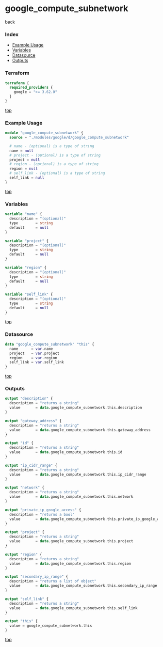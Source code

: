# google_compute_subnetwork

[back](../google.md)

### Index

- [Example Usage](#example-usage)
- [Variables](#variables)
- [Datasource](#datasource)
- [Outputs](#outputs)

### Terraform

```terraform
terraform {
  required_providers {
    google = ">= 3.62.0"
  }
}
```

[top](#index)

### Example Usage

```terraform
module "google_compute_subnetwork" {
  source = "./modules/google/d/google_compute_subnetwork"

  # name - (optional) is a type of string
  name = null
  # project - (optional) is a type of string
  project = null
  # region - (optional) is a type of string
  region = null
  # self_link - (optional) is a type of string
  self_link = null
}
```

[top](#index)

### Variables

```terraform
variable "name" {
  description = "(optional)"
  type        = string
  default     = null
}

variable "project" {
  description = "(optional)"
  type        = string
  default     = null
}

variable "region" {
  description = "(optional)"
  type        = string
  default     = null
}

variable "self_link" {
  description = "(optional)"
  type        = string
  default     = null
}
```

[top](#index)

### Datasource

```terraform
data "google_compute_subnetwork" "this" {
  name      = var.name
  project   = var.project
  region    = var.region
  self_link = var.self_link
}
```

[top](#index)

### Outputs

```terraform
output "description" {
  description = "returns a string"
  value       = data.google_compute_subnetwork.this.description
}

output "gateway_address" {
  description = "returns a string"
  value       = data.google_compute_subnetwork.this.gateway_address
}

output "id" {
  description = "returns a string"
  value       = data.google_compute_subnetwork.this.id
}

output "ip_cidr_range" {
  description = "returns a string"
  value       = data.google_compute_subnetwork.this.ip_cidr_range
}

output "network" {
  description = "returns a string"
  value       = data.google_compute_subnetwork.this.network
}

output "private_ip_google_access" {
  description = "returns a bool"
  value       = data.google_compute_subnetwork.this.private_ip_google_access
}

output "project" {
  description = "returns a string"
  value       = data.google_compute_subnetwork.this.project
}

output "region" {
  description = "returns a string"
  value       = data.google_compute_subnetwork.this.region
}

output "secondary_ip_range" {
  description = "returns a list of object"
  value       = data.google_compute_subnetwork.this.secondary_ip_range
}

output "self_link" {
  description = "returns a string"
  value       = data.google_compute_subnetwork.this.self_link
}

output "this" {
  value = google_compute_subnetwork.this
}
```

[top](#index)